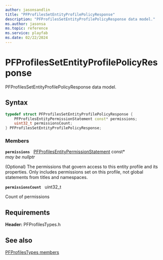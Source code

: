 ```yaml
---
author: jasonsandlin
title: "PFProfilesSetEntityProfilePolicyResponse"
description: "PFProfilesSetEntityProfilePolicyResponse data model."
ms.author: jasonsa
ms.topic: reference
ms.service: playfab
ms.date: 02/22/2024
---
```


# PFProfilesSetEntityProfilePolicyResponse  

PFProfilesSetEntityProfilePolicyResponse data model.  

## Syntax  
  
```cpp
typedef struct PFProfilesSetEntityProfilePolicyResponse {  
    PFProfilesEntityPermissionStatement const* permissions;  
    uint32_t permissionsCount;  
} PFProfilesSetEntityProfilePolicyResponse;  
```
  
### Members  
  
**`permissions`** &nbsp; [PFProfilesEntityPermissionStatement](pfprofilesentitypermissionstatement.md) const*  
*may be nullptr*  
  
(Optional) The permissions that govern access to this entity profile and its properties. Only includes permissions set on this profile, not global statements from titles and namespaces.
  
**`permissionsCount`** &nbsp; uint32_t  
  
Count of permissions
  
  
## Requirements  
  
**Header:** PFProfilesTypes.h
  
## See also  
[PFProfilesTypes members](../pfprofilestypes_members.md)  

  
  
